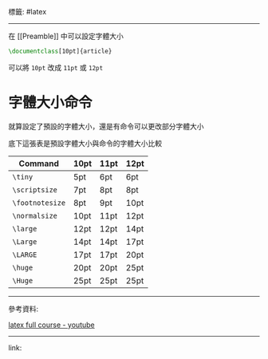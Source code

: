 標籤: #latex 

---

在 [[Preamble]] 中可以設定字體大小

```latex
\documentclass[10pt]{article}
```

可以將 `10pt` 改成 `11pt` 或 `12pt`

# 字體大小命令

就算設定了預設的字體大小，還是有命令可以更改部分字體大小

底下這張表是預設字體大小與命令的字體大小比較

| Command         | 10pt | 11pt | 12pt |
| --------------- | ---- | ---- | ---- |
| `\tiny`         | 5pt  | 6pt  | 6pt  |
| `\scriptsize`   | 7pt  | 8pt  | 8pt  |
| `\footnotesize` | 8pt  | 9pt  | 10pt |
| `\normalsize`   | 10pt | 11pt | 12pt |
| `\large`        | 12pt | 12pt | 14pt |
| `\Large`        | 14pt | 14pt | 17pt |
| `\LARGE`        | 17pt | 17pt | 20pt |
| `\huge`         | 20pt | 20pt | 25pt |
| `\Huge`         | 25pt | 25pt | 25pt |



---

參考資料:

[latex full course - youtube](https://youtu.be/fCzF5gDy60g)

---

link:

